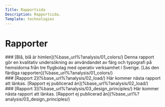 ```yaml
---
Title: Rapportsida
Description: Rapportsida.
Template: technologies
---
```

Rapporter
==========================

<div class="analys1" markdown="1">
### [Blå, blå är himlen](%base_url%?analysis/01_colors/)
Denna rapport gör en kvalitativ undersökning av användandet av färg och typografi på hemsidorna från tre flygbolag med operativ verksamhet i Sverige.  
[Läs den färdiga rapporten](%base_url%?analysis/01_colors/)
</div>

<div class="analys2" markdown="1">
### [Rapport 2](%base_url%?analysis/02_load/)
Här kommer nästa rapport att länkas.  
[Rapport ej publicerad än](%base_url%?analysis/02_load/)
</div>

<div class="analys3" markdown="1">
### [Rapport 3](%base_url%?analysis/03_design_principles/)
Här kommer nästa rapport att länkas.  
[Rapport ej publicerad än](%base_url%?analysis/03_design_principles/)
</div>
